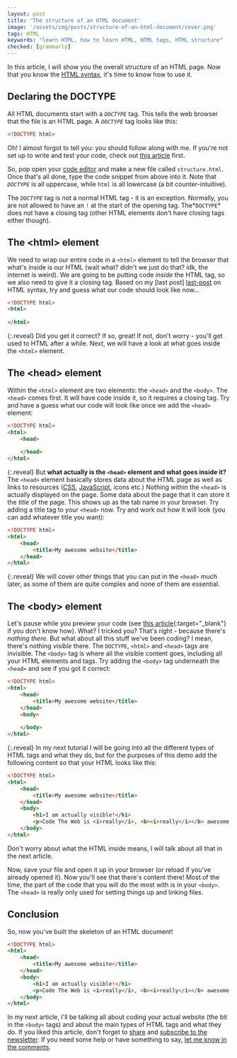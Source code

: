 ```yaml
---
layout: post
title: 'The structure of an HTML document'
image: '/assets/img/posts/structure-of-an-html-document/cover.png'
tags: HTML
keywords: "learn HTML, how to learn HTML, HTML tags, HTML structure"
checked: [grammarly]
---
```

In this article, I will show you the overall structure of an HTML page. Now that you know the [HTML syntax][last-post], it's time to know how to use it.

## Declaring the DOCTYPE
All HTML documents start with a *`DOCTYPE`* tag. This tells the web browser that the file is an HTML page. A *`DOCTYPE`* tag looks like this:
```HTML
<!DOCTYPE html>
```
Oh! I almost forgot to tell you: you should follow along with me. If you're not set up to write and test your code, check out [this article][set-up] first.

So, pop open your [code editor][code-editor] and make a new file called `structure.html`. Once that's all done, type the code snippet from above into it. Note that *`DOCTYPE`* is all uppercase, while `html` is all lowercase (a bit counter-intuitive).

The *`DOCTYPE`* tag is not a normal HTML tag - it is an exception. Normally, you are not allowed to have an `!` at the start of the opening tag. The*`DOCTYPE`* does not have a closing tag (other HTML elements don't have closing tags either though).

## The &lt;html&gt; element
We need to wrap our entire code in a `<html>` element to tell the browser that what's inside is our HTML (wait what? didn't we just do that? idk, the internet is weird). We are going to be putting code *inside* the HTML tag, so we also need to give it a closing tag. Based on my [last post] [last-post] on HTML syntax, try and guess what our code should look like now...
```HTML
<!DOCTYPE html>
<html>
    
</html>
```
{:.reveal}
Did you get it correct? If so, great! If not, don't worry - you'll get used to HTML after a while. Next, we will have a look at what goes inside the `<html>` element.

## The &lt;head&gt; element
Within the `<html>` element are two elements: the `<head>` and the `<body>`. The `<head>` comes first. It will have code inside it, so it requires a closing tag. Try and have a guess what our code will look like once we add the `<head>` element:
```HTML
<!DOCTYPE html>
<html>
    <head>
        
    </head>
</html>
```
{:.reveal}
But **what actually is the `<head>` element and what goes inside it?** The `<head>` element basically stores data about the HTML page as well as links to resources ([CSS][css], [JavaScript][javascript], icons etc.) Nothing within the `<head>` is actually displayed on the page. Some data about the page that it can store it the *title* of the page. This shows up as the tab name in your browser. Try adding a title tag to your `<head>` now. Try and work out how it will look (you can add whatever title you want):
```HTML
<!DOCTYPE html>
<html>
    <head>
        <title>My awesome website</title>
    </head>
</html>
```
{:.reveal}
We will cover other things that you can put in the `<head>` much later, as some of them are quite complex and none of them are essential.

## The &lt;body&gt; element
Let's pause while you preview your code (see [this article][run-code]{:target="_blank"} if you don't know how). What? I tricked you? That's right - because there's *nothing there.* But what about all this stuff we've been coding? I mean, there's nothing *visible* there. The `DOCTYPE`, `<html>` and `<head>` tags are invisible. The `<body>` tag is where all the visible content goes, including all your HTML elements and tags. Try adding the `<body>` tag underneath the `<head>` and see if you got it correct:
```HTML
<!DOCTYPE html>
<html>
    <head>
        <title>My awesome website</title>
    </head>
    <body>
        
    </body>
</html>
```
{:.reveal}
In my next tutorial I will be going into all the different types of HTML tags and what they do, but for the purposes of this demo add the following content so that your HTML looks like this:
```HTML
<!DOCTYPE html>
<html>
    <head>
        <title>My awesome website</title>
    </head>
    <body>
        <h1>I am actually visible!</h1>
        <p>Code The Web is <i>really</i>, <b><i>really</i></b> awesome.</p>
    </body>
</html>
```
Don't worry about what the HTML inside means, I will talk about all that in the next article.

Now, save your file and open it up in your browser (or reload if you've already opened it). Now you'll see that there's content there! Most of the time, the part of the code that you will do the most with is in your `<body>`. The `<head>` is really only used for setting things up and linking files.

## Conclusion
So, now you've built the skeleton of an HTML document!
```HTML
<!DOCTYPE html>
<html>
    <head>
        <title>My awesome website</title>
    </head>
    <body>
        <h1>I am actually visible!</h1>
        <p>Code The Web is <i>really</i>, <b><i>really</i></b> awesome.</p>
    </body>
</html>
```
In my next article, I'll be talking all about coding your actual website (the bit in the `<body>` tags) and about the main types of HTML tags and what they do. If you liked this article, don't forget to [share] and [subscribe to the newsletter][newsletter]. If you need some help or have something to say, [let me know in the comments][comments].


[last-post]: /html-syntax/
[set-up]: /web-development-on-your-computer/
[code-editor]: /web-development-on-your-computer/#code-editor
[run-code]: /web-development-on-your-computer/#running-your-code
[css]: /learn/css/
[javascript]: /learn/javascript/
[share]: {{site.share}}
[comments]: {{site.comments}}
[newsletter]: {{site.newsletter}}